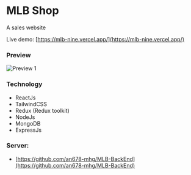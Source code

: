 # MLB Shop

A sales website

Live demo: [https://mlb-nine.vercel.app/](https://mlb-nine.vercel.app/)

### Preview

![Preview 1](https://res.cloudinary.com/annnn/image/upload/v1655554375/A%CC%89nh_chu%CC%A3p_ma%CC%80n_hi%CC%80nh_2022-06-18_191010_oavf6m.png)

### Technology

- ReactJs
- TailwindCSS
- Redux (Redux toolkit)
- NodeJs
- MongoDB
- ExpressJs

### Server:

- [https://github.com/an678-mhg/MLB-BackEnd](https://github.com/an678-mhg/MLB-BackEnd)
